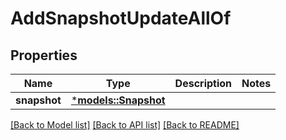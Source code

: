 # AddSnapshotUpdateAllOf

## Properties
Name | Type | Description | Notes
------------ | ------------- | ------------- | -------------
**snapshot** | [***models::Snapshot**](Snapshot.md) |  | 

[[Back to Model list]](../README.md#documentation-for-models) [[Back to API list]](../README.md#documentation-for-api-endpoints) [[Back to README]](../README.md)


